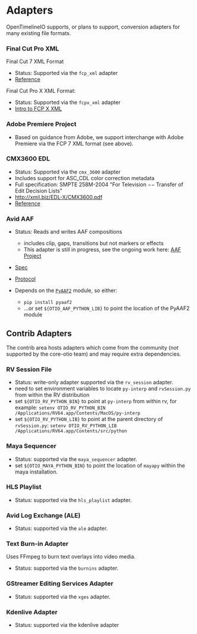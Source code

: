 # Adapters

OpenTimelineIO supports, or plans to support, conversion adapters for many
existing file formats.

### Final Cut Pro XML ###

Final Cut 7 XML Format
- Status: Supported via the `fcp_xml` adapter
- <a href="https://developer.apple.com/library/content/documentation/AppleApplications/Reference/FinalCutPro_XML/AboutThisDoc/AboutThisDoc.html#//apple_ref/doc/uid/TP30001152-TPXREF101" target="_blank">Reference</a>

Final Cut Pro X XML Format:
- Status: Supported via the `fcpx_xml` adapter
- <a href="https://developer.apple.com/library/mac/documentation/FinalCutProX/Reference/FinalCutProXXMLFormat/Introduction/Introduction.html" target="_blank">Intro to FCP X XML</a>

### Adobe Premiere Project ###

- Based on guidance from Adobe, we support interchange with Adobe Premiere via
    the FCP 7 XML format (see above).

### CMX3600 EDL ###

- Status: Supported via the `cmx_3600` adapter
- Includes support for ASC_CDL color correction metadata
- Full specification: SMPTE 258M-2004 "For Television −− Transfer of Edit Decision Lists"
- http://xmil.biz/EDL-X/CMX3600.pdf
- <a href="https://documentation.apple.com/en/finalcutpro/usermanual/index.html#chapter=96%26section=1" target="_blank">Reference</a>

### Avid AAF ###

- Status: Reads and writes AAF compositions
  - includes clip, gaps, transitions but not markers or effects
  - This adapter is still in progress, see the ongoing work here: <a href="https://github.com/AcademySoftwareFoundation/OpenTimelineIO/projects/1" target="_blank">AAF Project</a>
- <a href="https://static.amwa.tv/ms-01-aaf-object-spec.pdf" target="_blank">Spec</a>
- <a href="https://static.amwa.tv/as-01-aaf-edit-protocol-spec.pdf" target="_blank">Protocol</a>

- Depends on the <a href="https://github.com/markreidvfx/pyaaf2" target="_blank">`PyAAF2`</a> module, so either:
    - `pip install pyaaf2`
    - ...or set `${OTIO_AAF_PYTHON_LIB}` to point the location of the PyAAF2 module

Contrib Adapters
----------------

The contrib area hosts adapters which come from the community (_not_ supported
    by the core-otio team) and may require extra dependencies.

### RV Session File ###

- Status: write-only adapter supported via the `rv_session` adapter.
- need to set environment variables to locate `py-interp` and `rvSession.py`
    from within the RV distribution
- set `${OTIO_RV_PYTHON_BIN}` to point at `py-interp` from within rv, for
    example:
    `setenv OTIO_RV_PYTHON_BIN /Applications/RV64.app/Contents/MacOS/py-interp`
- set `${OTIO_RV_PYTHON_LIB}` to point at the parent directory of `rvSession.py`:
    `setenv OTIO_RV_PYTHON_LIB /Applications/RV64.app/Contents/src/python`

### Maya Sequencer ###

- Status: supported via the `maya_sequencer` adapter.
- set `${OTIO_MAYA_PYTHON_BIN}` to point the location of `mayapy` within the maya
    installation.

### HLS Playlist ###

- Status: supported via the `hls_playlist` adapter.

### Avid Log Exchange (ALE) ###

- Status: supported via the `ale` adapter.

### Text Burn-in Adapter ###

Uses FFmpeg to burn text overlays into video media.

- Status: supported via the `burnins` adapter.

### GStreamer Editing Services Adapter ###

- Status: supported via the `xges` adapter.

### Kdenlive Adapter ###

- Status: supported via the kdenlive adapter
